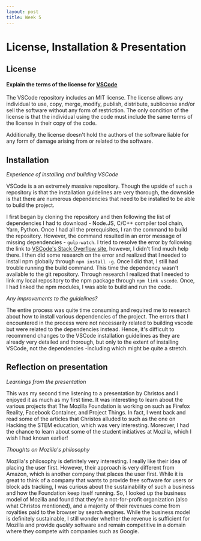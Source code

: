 ```yaml
---
layout: post
title: Week 5
---
```


# License, Installation & Presentation


## License

#### Explain the terms of the license for [VSCode](https://github.com/Microsoft/vscode/blob/master/LICENSE.txt)

The VSCode repository includes an MIT license. The license allows any individual to use, copy, merge, modify, publish, distribute, sublicense and/or sell the software without any form of restriction. The only condition of the license is that the individual using the code must include the same terms of the license in their copy of the code. 

Additionally, the license doesn't hold the authors of the software liable for any form of damage arising from or related to the software. 


## Installation

*Experience of installing and building VSCode*

VSCode is a an extremely massive repository. Though the upside of such a repository is that the installation guidelines are very thorough, the downside is that there are numerous dependencies that need to be installed to be able to build the project. 

I first began by cloning the repository and then following the list of dependencies I had to download - Node.JS, C/C++ compiler tool chain, Yarn, Python. Once I had all the prerequisites, I ran the command to build the repository. However, the command resulted in an error message of missing dependencies - `gulp-watch`. I tried to resolve the error by following the link to [VSCode's Stack Overflow site](https://stackoverflow.com/questions/tagged/visual-studio-code), however, I didn't find much help there. I then did some research on the error and realized that I needed to install npm globally through `npm install -g`. Once I did that, I still had trouble running the build command. This time the dependency wasn't available to the git repository. Through research I realized that I needed to link my local repository to the npm package through `npm link vscode`. Once, I had linked the npm modules, I was able to build and run the code. 

*Any improvements to the guidelines?*

The entire process was quite time consuming and required me to research about how to install various dependencies of the project. The errors that I encountered in the process were not necessarily related to building vscode but were related to the dependencies instead. Hence, it's difficult to recommend changes to the VSCode installation guidelines as they are already very detailed and thorough, but only to the extent of installing VSCode, not the dependencies -including which might be quite a stretch.   



## Reflection on presentation 

*Learnings from the presentation*

This was my second time listening to a presentation by Christos and I enjoyed it as much as my first time. It was interesting to learn about the various projects that The Mozilla Foundation is working on such as Firefox Reality, Facebook Container, and Project Things. In fact, I went back and read some of the articles that Christos alluded to such as the one on Hacking the STEM education, which was very interesting. Moreover, I had the chance to learn about some of the student initiatives at Mozilla, which I wish I had known earlier!

*Thoughts on Mozilla's philosophy*

Mozilla's philosophy is definitely very interesting. I really like their idea of placing the user first. However, their approach is very different from Amazon, which is another company that places the user first. While it is great to think of a company that wants to provide free software for users or block ads tracking, I was curious about the sustainability of such a business and how the Foundation keep itself running. So, I looked up the business model of Mozilla and found that they're a not-for-profit organization (also what Christos mentioned), and a majority of their revenues come from royalties paid to the browser by search engines. While the business model is definitely sustainable, I still wonder whether the revenue is sufficient for Mozilla and provide *quality* software and remain competitive in a domain where they compete with companies such as Google. 

